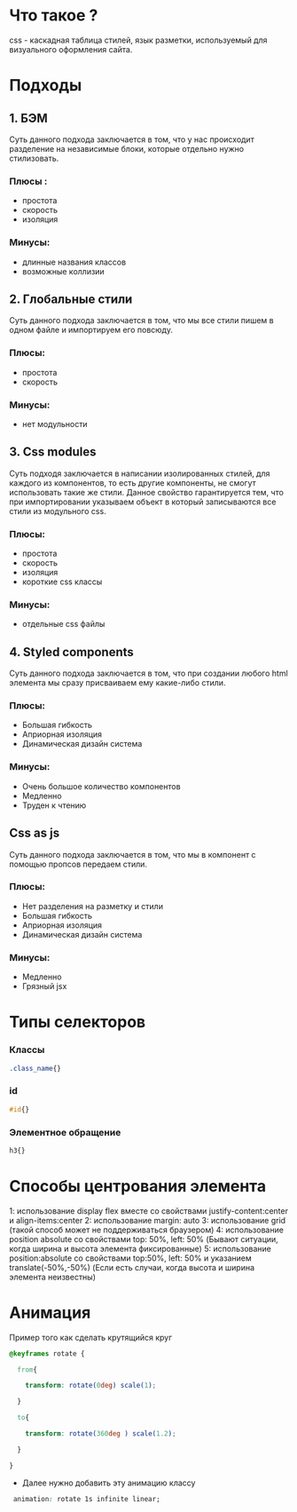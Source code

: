 # Что такое ?
css - каскадная таблица стилей, язык разметки, используемый для визуального оформления сайта.
# Подходы
## 1. БЭМ
Суть данного подхода заключается в том, что у нас происходит разделение на независимые блоки, которые отдельно нужно стилизовать.
### Плюсы :
- простота
- скорость
- изоляция
### Минусы:
- длинные названия классов
- возможные коллизии
## 2. Глобальные стили
Суть данного подхода заключается в том, что мы все стили пишем в одном файле и импортируем его повсюду.
### Плюсы: 
- простота
- скорость
### Минусы: 
- нет модульности
## 3. Css modules
Суть подходя заключается в написании изолированных стилей, для каждого из компонентов, то есть другие компоненты, не смогут использовать такие же стили. Данное свойство гарантируется тем, что при импортировании указываем объект в который записываются все стили из модульного css.
### Плюсы:
- простота
- скорость
- изоляция
- короткие css классы
### Минусы:
- отдельные css файлы
## 4. Styled components
Суть данного подхода заключается в том, что при создании любого html элемента мы сразу присваиваем ему какие-либо стили.
### Плюсы:
- Большая гибкость
- Априорная изоляция
- Динамическая дизайн система
### Минусы:
- Очень большое количество компонентов
- Медленно
- Труден к чтению
## Css as js
Суть данного подхода заключается в том, что мы в компонент с помощью пропсов передаем стили.
### Плюсы:
- Нет разделения на разметку и стили
- Большая гибкость
- Априорная изоляция
- Динамическая дизайн система
### Минусы:
- Медленно
- Грязный jsx
# Типы селекторов
### Классы
~~~ css
.class_name{}
~~~
### id
~~~ css
#id{}
~~~
### Элементное обращение
~~~ css
h3{}
~~~
# Способы центрования элемента
1: использование display flex вместе со свойствами justify-content:center и align-items:center
2: использование margin: auto
3: использование grid (такой способ может не поддерживаться браузером)
4: использование position absolute со свойствами top: 50%, left: 50% (Бывают ситуации, когда ширина и высота элемента фиксированные)
5: использование position:absolute со свойствами top:50%, left: 50% и указанием translate(-50%,-50%) (Если есть случаи, когда высота и ширина элемента неизвестны)
# Анимация
Пример того как сделать крутящийся круг
~~~ css
@keyframes rotate {

  from{

    transform: rotate(0deg) scale(1);

  }

  to{

    transform: rotate(360deg ) scale(1.2);

  }

}
~~~
- Далее нужно добавить эту анимацию классу
~~~ css
 animation: rotate 1s infinite linear;
~~~